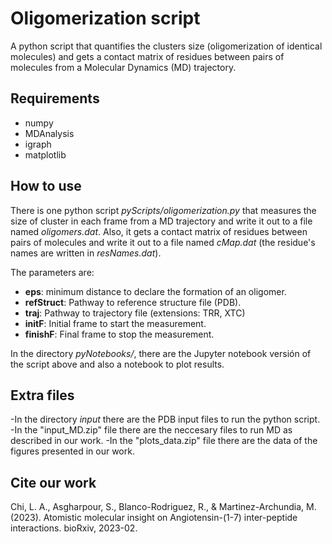 # Oligomerization script

A python script that quantifies the clusters size (oligomerization of identical molecules)
and gets a contact matrix of residues between pairs of molecules from a Molecular Dynamics (MD)
trajectory.

## Requirements

- numpy
- MDAnalysis
- igraph
- matplotlib

## How to use

There is one python script *pyScripts/oligomerization.py* that measures the size of cluster
in each frame from a MD trajectory and write it out to a file named *oligomers.dat*. Also,
it gets a contact matrix of residues between pairs of molecules and write it out to a file
named *cMap.dat* (the residue's names are written in *resNames.dat*).

The parameters are:
- **eps**: minimum distance to declare the formation of an oligomer.
- **refStruct**: Pathway to reference structure file (PDB).
- **traj**: Pathway to trajectory file (extensions: TRR, XTC)
- **initF**: Initial frame to start the measurement.
- **finishF**: Final frame to stop the measurement.

In the directory *pyNotebooks/*, there are the Jupyter notebook versión  of the script above
and also a notebook to plot results.

## Extra files

-In the directory *input* there are the PDB input files to run the python script.
-In the "input_MD.zip" file there are the neccesary files to run MD as described in our work.
-In the "plots_data.zip" file there are the data of the figures presented in our work.


## Cite our work
Chi, L. A., Asgharpour, S., Blanco-Rodriguez, R., & Martinez-Archundia, M. (2023). Atomistic molecular insight on Angiotensin-(1-7) inter-peptide interactions. bioRxiv, 2023-02. 

